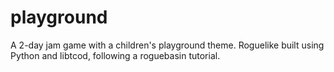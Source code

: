 playground
==========

A 2-day jam game with a children's playground theme. Roguelike built using Python and libtcod, following a roguebasin tutorial.
